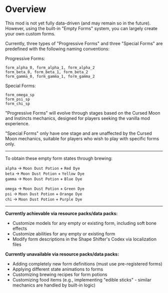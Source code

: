 # Overview

This mod is not yet fully data-driven (and may remain so in the future). However, using the built-in "Empty Forms" system, you can largely create your own custom forms.

Currently, three types of "Progressive Forms" and three "Special Forms" are predefined with the following naming conventions:

Progressive Forms:


```
form_alpha_0, form_alpha_1, form_alpha_2
form_beta_0, form_beta_1, form_beta_2
form_gamma_0, form_gamma_1, form_gamma_2
```

Special Forms:


```
form_omega_sp
form_psi_sp
form_chi_sp
```

"Progressive Forms" will evolve through stages based on the Cursed Moon and Instincts mechanics, designed for players seeking the vanilla mod experience.

"Special Forms" only have one stage and are unaffected by the Cursed Moon mechanics, suitable for players who wish to play with specific forms only.

---

To obtain these empty form states through brewing:

`alpha` → `Moon Dust Potion` + `Red Dye`  
`beta` → `Moon Dust Potion` + `Yellow Dye`  
`gamma` → `Moon Dust Potion` + `Blue Dye`  

`omega` → `Moon Dust Potion` + `Green Dye`  
`psi` → `Moon Dust Potion` + `Orange Dye`  
`chi` → `Moon Dust Potion` + `Purple Dye`  

---

**Currently achievable via resource packs/data packs:**

- Customize models for any empty or existing form, including soft bone effects
- Customize abilities for any empty or existing form
- Modify form descriptions in the Shape Shifter's Codex via localization files

**Currently unavailable via resource packs/data packs:**

- Adding completely new form definitions (must use pre-registered forms)
- Applying different state animations to forms
- Customizing brewing recipes for form potions
- Customizing food items (e.g., implementing "edible sticks" - similar mechanics are handled by built-in logic)

